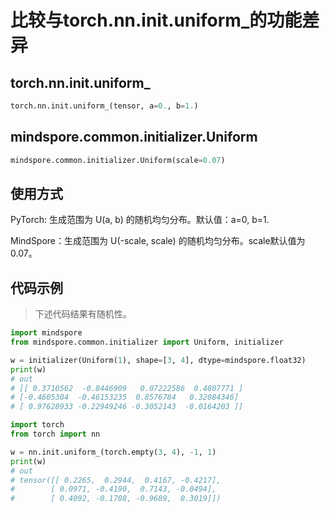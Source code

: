 # 比较与torch.nn.init.uniform_的功能差异

## torch.nn.init.uniform_

```python
torch.nn.init.uniform_(tensor, a=0., b=1.)
```

## mindspore.common.initializer.Uniform

```python
mindspore.common.initializer.Uniform(scale=0.07)
```

## 使用方式

PyTorch: 生成范围为 U(a, b) 的随机均匀分布。默认值：a=0, b=1.

MindSpore：生成范围为 U(-scale, scale) 的随机均匀分布。scale默认值为0.07。

## 代码示例

> 下述代码结果有随机性。

```python
import mindspore
from mindspore.common.initializer import Uniform, initializer

w = initializer(Uniform(1), shape=[3, 4], dtype=mindspore.float32)
print(w)
# out
# [[ 0.3710562  -0.8446909   0.07222586  0.4807771 ]
# [-0.4605304  -0.46153235  0.8576784   0.32084346]
# [ 0.97628933 -0.22949246 -0.3052143  -0.0164203 ]]

import torch
from torch import nn

w = nn.init.uniform_(torch.empty(3, 4), -1, 1)
print(w)
# out
# tensor([[ 0.2265,  0.2944,  0.4167, -0.4217],
#        [ 0.0971, -0.4190,  0.7143, -0.0494],
#        [ 0.4092, -0.1708, -0.9689,  0.3019]])
```
